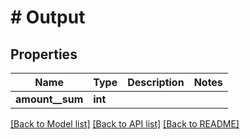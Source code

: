 # # Output

## Properties

Name | Type | Description | Notes
------------ | ------------- | ------------- | -------------
**amount__sum** | **int** |  |

[[Back to Model list]](../../README.md#models) [[Back to API list]](../../README.md#endpoints) [[Back to README]](../../README.md)
